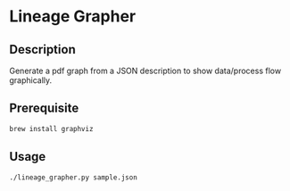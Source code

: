 # Lineage Grapher

## Description
Generate a pdf graph from a JSON description to show data/process flow graphically.

## Prerequisite 
```bash
brew install graphviz
```

## Usage
```bash
./lineage_grapher.py sample.json
```